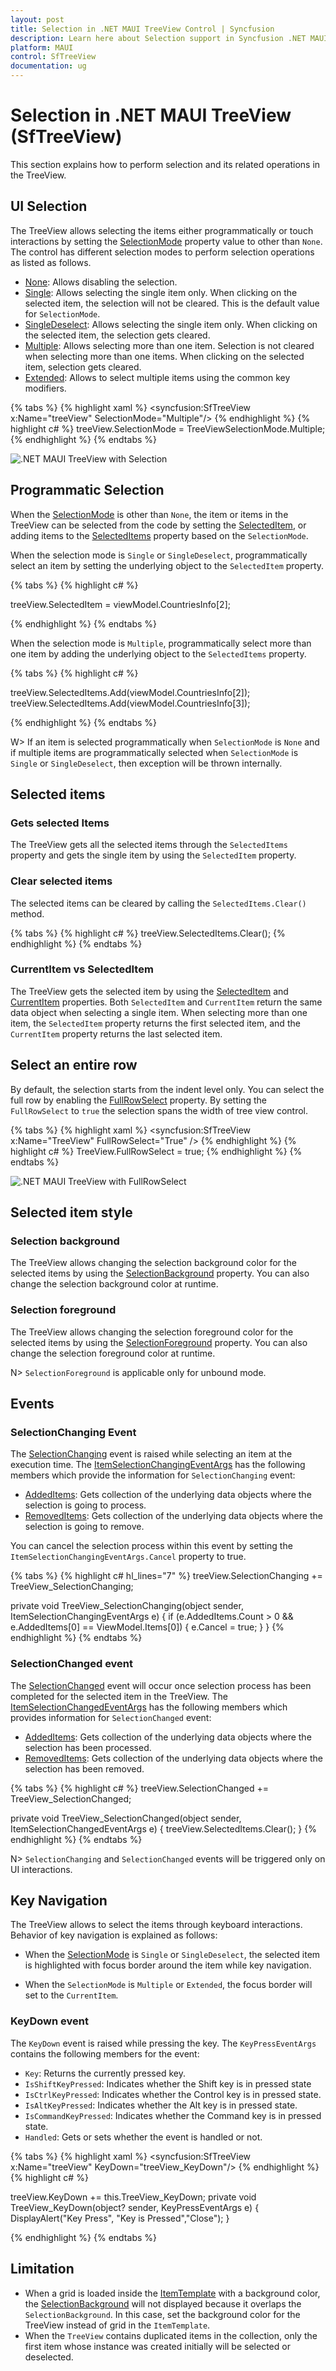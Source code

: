 ```yaml
---
layout: post
title: Selection in .NET MAUI TreeView Control | Syncfusion
description: Learn here about Selection support in Syncfusion .NET MAUI TreeView (SfTreeView) control and more.
platform: MAUI
control: SfTreeView
documentation: ug
---
```


# Selection in .NET MAUI TreeView (SfTreeView)

This section explains how to perform selection and its related operations in the TreeView.

## UI Selection
The TreeView allows selecting the items either programmatically or touch interactions by setting the [SelectionMode](https://help.syncfusion.com/cr/maui/Syncfusion.Maui.TreeView.SfTreeView.html#Syncfusion_Maui_TreeView_SfTreeView_SelectionMode) property value to other than `None`. The control has different selection modes to perform selection operations as listed as follows.

* [None](https://help.syncfusion.com/cr/maui/Syncfusion.Maui.TreeView.TreeViewSelectionMode.html#Syncfusion_Maui_TreeView_TreeViewSelectionMode_None): Allows disabling the selection.
* [Single](https://help.syncfusion.com/cr/maui/Syncfusion.Maui.TreeView.TreeViewSelectionMode.html#Syncfusion_Maui_TreeView_TreeViewSelectionMode_Single): Allows selecting the single item only. When clicking on the selected item, the selection will not be cleared. This is the default value for `SelectionMode`.
* [SingleDeselect](https://help.syncfusion.com/cr/maui/Syncfusion.Maui.TreeView.TreeViewSelectionMode.html#Syncfusion_Maui_TreeView_TreeViewSelectionMode_SingleDeselect): Allows selecting the single item only. When clicking on the selected item, the selection gets cleared.
* [Multiple](https://help.syncfusion.com/cr/maui/Syncfusion.Maui.TreeView.TreeViewSelectionMode.html#Syncfusion_Maui_TreeView_TreeViewSelectionMode_Multiple): Allows selecting more than one item. Selection is not cleared when selecting more than one items. When clicking on the selected item, selection gets cleared.
* [Extended](https://help.syncfusion.com/cr/maui/Syncfusion.Maui.TreeView.TreeViewSelectionMode.html#Syncfusion_Maui_TreeView_TreeViewSelectionMode_Extended): Allows to select multiple items using the common key modifiers.

{% tabs %}
{% highlight xaml %}
<syncfusion:SfTreeView x:Name="treeView" SelectionMode="Multiple"/>
{% endhighlight %}
{% highlight c# %}
treeView.SelectionMode = TreeViewSelectionMode.Multiple;
{% endhighlight %}
{% endtabs %}

![.NET MAUI TreeView with Selection](Images/selection/maui-treeView-multipleselection.png)

## Programmatic Selection

When the [SelectionMode](https://help.syncfusion.com/cr/maui/Syncfusion.Maui.TreeView.SfTreeView.html#Syncfusion_Maui_TreeView_SfTreeView_SelectionMode) is other than `None`, the item or items in the TreeView can be selected from the code by setting the [SelectedItem](https://help.syncfusion.com/cr/maui/Syncfusion.Maui.TreeView.SfTreeView.html#Syncfusion_Maui_TreeView_SfTreeView_SelectedItem), or adding items to the [SelectedItems](https://help.syncfusion.com/cr/maui/Syncfusion.Maui.TreeView.SfTreeView.html#Syncfusion_Maui_TreeView_SfTreeView_SelectedItems) property based on the `SelectionMode`.

When the selection mode is `Single` or `SingleDeselect`, programmatically select an item by setting the underlying object to the `SelectedItem` property.

{% tabs %}
{% highlight c# %}

treeView.SelectedItem = viewModel.CountriesInfo[2];

{% endhighlight %}
{% endtabs %}

When the selection mode is `Multiple`, programmatically select more than one item by adding the underlying object to the `SelectedItems` property.

{% tabs %}
{% highlight c# %}

treeView.SelectedItems.Add(viewModel.CountriesInfo[2]);
treeView.SelectedItems.Add(viewModel.CountriesInfo[3]);

{% endhighlight %}
{% endtabs %}

W> If an item is selected programmatically when `SelectionMode` is `None` and if multiple items are programmatically selected when `SelectionMode` is `Single` or `SingleDeselect`, then exception will be thrown internally.

## Selected items 

### Gets selected Items
The TreeView gets all the selected items through the `SelectedItems` property and gets the single item by using the `SelectedItem` property.

### Clear selected items
The selected items can be cleared by calling the `SelectedItems.Clear()` method.

{% tabs %}
{% highlight c# %}
treeView.SelectedItems.Clear();
{% endhighlight %}
{% endtabs %}
 
### CurrentItem vs SelectedItem

The TreeView gets the selected item by using the [SelectedItem](https://help.syncfusion.com/cr/maui/Syncfusion.Maui.TreeView.SfTreeView.html#Syncfusion_Maui_TreeView_SfTreeView_SelectedItem) and [CurrentItem](https://help.syncfusion.com/cr/maui/Syncfusion.Maui.TreeView.SfTreeView.html#Syncfusion_Maui_TreeView_SfTreeView_CurrentItem) properties. Both `SelectedItem` and `CurrentItem` return the same data object when selecting a single item. When selecting more than one item, the `SelectedItem` property returns the first selected item, and the `CurrentItem` property returns the last selected item.

## Select an entire row

By default, the selection starts from the indent level only. You can select the full row by enabling the [FullRowSelect](https://help.syncfusion.com/cr/maui/Syncfusion.Maui.TreeView.SfTreeView.html#Syncfusion_Maui_TreeView_SfTreeView_FullRowSelect) property. By setting the `FullRowSelect` to `true` the selection spans the width of tree view control.

{% tabs %}
{% highlight xaml %}
<syncfusion:SfTreeView x:Name="TreeView" FullRowSelect="True" />
{% endhighlight %}
{% highlight c# %}
TreeView.FullRowSelect = true;
{% endhighlight %}
{% endtabs %}

![.NET MAUI TreeView with FullRowSelect](Images/selection/maui-treeView-fullrowselect.png)

## Selected item style

### Selection background

The TreeView allows changing the selection background color for the selected items by using the [SelectionBackground](https://help.syncfusion.com/cr/maui/Syncfusion.Maui.TreeView.SfTreeView.html#Syncfusion_Maui_TreeView_SfTreeView_SelectionBackground) property. You can also change the selection background color at runtime.

### Selection foreground

The TreeView allows changing the selection foreground color for the selected items by using the [SelectionForeground](https://help.syncfusion.com/cr/maui/Syncfusion.Maui.TreeView.SfTreeView.html#Syncfusion_Maui_TreeView_SfTreeView_SelectionForeground) property. You can also change the selection foreground color at runtime.

N> `SelectionForeground` is applicable only for unbound mode.

## Events

### SelectionChanging Event

The [SelectionChanging](https://help.syncfusion.com/cr/maui/Syncfusion.Maui.TreeView.SfTreeView.html#Syncfusion_Maui_TreeView_SfTreeView_SelectionChanging) event is raised while selecting an item at the execution time. The [ItemSelectionChangingEventArgs](https://help.syncfusion.com/cr/maui/Syncfusion.Maui.TreeView.ItemSelectionChangingEventArgs.html) has the following members which provide the information for `SelectionChanging` event:

* [AddedItems](https://help.syncfusion.com/cr/maui/Syncfusion.Maui.TreeView.ItemSelectionChangingEventArgs.html#Syncfusion_Maui_TreeView_ItemSelectionChangingEventArgs_AddedItems): Gets collection of the underlying data objects where the selection is going to process.
* [RemovedItems](https://help.syncfusion.com/cr/maui/Syncfusion.Maui.TreeView.ItemSelectionChangingEventArgs.html#Syncfusion_Maui_TreeView_ItemSelectionChangingEventArgs_RemovedItems): Gets collection of the underlying data objects where the selection is going to remove.

You can cancel the selection process within this event by setting the `ItemSelectionChangingEventArgs.Cancel` property to true.

{% tabs %}
{% highlight c# hl_lines="7" %}
treeView.SelectionChanging += TreeView_SelectionChanging;  

private void TreeView_SelectionChanging(object sender, ItemSelectionChangingEventArgs e)
{
   if (e.AddedItems.Count > 0 && e.AddedItems[0] == ViewModel.Items[0])
   {
      e.Cancel = true;
   }
}
{% endhighlight %}
{% endtabs %}

### SelectionChanged event

The [SelectionChanged](https://help.syncfusion.com/cr/maui/Syncfusion.Maui.TreeView.SfTreeView.html#Syncfusion_Maui_TreeView_SfTreeView_SelectionChanged) event will occur once selection process has been completed for the selected item in the TreeView. The [ItemSelectionChangedEventArgs](https://help.syncfusion.com/cr/maui/Syncfusion.Maui.TreeView.ItemSelectionChangedEventArgs.html) has the following members which provides information for `SelectionChanged` event:

* [AddedItems](https://help.syncfusion.com/cr/maui/Syncfusion.Maui.TreeView.ItemSelectionChangedEventArgs.html#Syncfusion_Maui_TreeView_ItemSelectionChangedEventArgs_AddedItems): Gets collection of the underlying data objects where the selection has been processed.
* [RemovedItems](https://help.syncfusion.com/cr/maui/Syncfusion.Maui.TreeView.ItemSelectionChangedEventArgs.html#Syncfusion_Maui_TreeView_ItemSelectionChangedEventArgs_RemovedItems): Gets collection of the underlying data objects where the selection has been removed.

{% tabs %}
{% highlight c# %}
treeView.SelectionChanged += TreeView_SelectionChanged;  

private void TreeView_SelectionChanged(object sender, ItemSelectionChangedEventArgs e)
{
   treeView.SelectedItems.Clear();
}
{% endhighlight %}
{% endtabs %}

N> `SelectionChanging` and `SelectionChanged` events will be triggered only on UI interactions.

## Key Navigation

The TreeView allows to select the items through keyboard interactions. Behavior of key navigation is explained as follows:

* When the [SelectionMode](https://help.syncfusion.com/cr/maui/Syncfusion.Maui.TreeView.SfTreeView.html#Syncfusion_Maui_TreeView_SfTreeView_SelectionMode) is `Single` or `SingleDeselect`, the selected item is highlighted with focus border around the item while key navigation.

* When the `SelectionMode` is `Multiple` or `Extended`, the focus border will set to the `CurrentItem`.

### KeyDown event

The `KeyDown` event is raised while pressing the key. The `KeyPressEventArgs` contains the following members for the event:

 * `Key`: Returns the currently pressed key.
 * `IsShiftKeyPressed`: Indicates whether the Shift key is in pressed state
 * `IsCtrlKeyPressed`: Indicates whether the Control key is in pressed state.
 * `IsAltKeyPressed`: Indicates whether the Alt key is in pressed state.
 * `IsCommandKeyPressed`: Indicates whether the Command key is in pressed state.
 * `Handled`: Gets or sets whether the event is handled or not.

{% tabs %}
{% highlight xaml %}
<syncfusion:SfTreeView x:Name="treeView" KeyDown="treeView_KeyDown"/>
{% endhighlight %}
{% highlight c# %}

treeView.KeyDown += this.TreeView_KeyDown;
private void TreeView_KeyDown(object? sender, KeyPressEventArgs e)
{
    DisplayAlert("Key Press", "Key is Pressed","Close"); 
}

{% endhighlight %}
{% endtabs %}

## Limitation

* When a grid is loaded inside the [ItemTemplate](https://help.syncfusion.com/cr/maui/Syncfusion.Maui.TreeView.SfTreeView.html#Syncfusion_Maui_TreeView_SfTreeView_ItemTemplate) with a background color, the [SelectionBackground](https://help.syncfusion.com/cr/maui/Syncfusion.Maui.TreeView.SfTreeView.html#Syncfusion_Maui_TreeView_SfTreeView_SelectionBackground) will not displayed because it overlaps the `SelectionBackground`. In this case, set the background color for the TreeView instead of grid in the `ItemTemplate`.
* When the `TreeView` contains duplicated items in the collection, only the first item whose instance was created initially will be selected or deselected.
